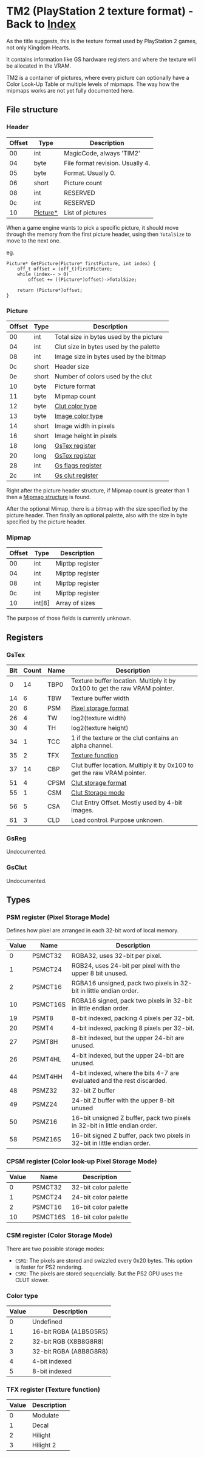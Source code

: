 # TM2 (PlayStation 2 texture format) - Back to [Index](../index.md)

As the title suggests, this is the texture format used by PlayStation 2 games, not only Kingdom Hearts.

It contains information like GS hardware registers and where the texture will be allocated in the VRAM.

TM2 is a container of pictures, where every picture can optionally have a Color Look-Up Table or multiple levels of mipmaps. The way how the mipmaps works are not yet fully documented here.

## File structure

### Header

| Offset | Type  | Description
|--------|-------|------------
| 00     | int   | MagicCode, always 'TIM2'
| 04     | byte  | File format revision. Usually 4.
| 05     | byte  | Format. Usually 0.
| 06     | short | Picture count
| 08     | int   | RESERVED
| 0c     | int   | RESERVED
| 10     | [Picture*](#picture) | List of pictures

When a game engine wants to pick a specific picture, it should move through the memory from the first picture header, using then `TotalSize` to move to the next one.

eg.
```
Picture* GetPicture(Picture* firstPicture, int index) {
    off_t offset = (off_t)firstPicture;
    while (index-- > 0)
        offset += ((Picture*)offset)->TotalSize;

    return (Picture*)offset;
}
```

### Picture

| Offset | Type  | Description
|--------|-------|------------
| 00     | int   | Total size in bytes used by the picture
| 04     | int   | Clut size in bytes used by the palette
| 08     | int   | Image size in bytes used by the bitmap
| 0c     | short | Header size
| 0e     | short | Number of colors used by the clut
| 10     | byte  | Picture format
| 11     | byte  | Mipmap count
| 12     | byte  | [Clut color type](#color-type)
| 13     | byte  | [Image color type](#color-type)
| 14     | short | Image width in pixels
| 16     | short | Image height in pixels
| 18     | long  | [GsTex register](#gstex)
| 20     | long  | [GsTex register](#gstex)
| 28     | int   | [Gs flags register](#gsreg)
| 2c     | int   | [Gs clut register](#gsclut)

Right after the picture header structure, if Mipmap count is greater than 1 then a [Mipmap structure](#mipmap) is found.

After the optional Mimap, there is a bitmap with the size specified by the picture header. Then finally an optional palette, also with the size in byte specified by the picture header.

### Mipmap

| Offset | Type  | Description
|--------|-------|------------
| 00     | int   | Miptbp register
| 04     | int   | Miptbp register
| 08     | int   | Miptbp register
| 0c     | int   | Miptbp register
| 10     | int[8] | Array of sizes

The purpose of those fields is currently unknown.

## Registers

### GsTex

| Bit | Count | Name | Description
|-----|-------|------|------------
| 0   | 14    | TBP0 | Texture buffer location. Multiply it by 0x100 to get the raw VRAM pointer.
| 14  | 6     | TBW  | Texture buffer width
| 20  | 6     | PSM  | [Pixel storage format](#psm-register-pixel-storage-mode)
| 26  | 4     | TW   | log2(texture width)
| 30  | 4     | TH   | log2(texture height)
| 34  | 1     | TCC  | 1 if the texture or the clut contains an alpha channel.
| 35  | 2     | TFX  | [Texture function](#tfx-register-texture-function)
| 37  | 14    | CBP  | Clut buffer location. Multiply it by 0x100 to get the raw VRAM pointer.
| 51  | 4     | CPSM | [Clut storage format](#cpsm-register-color-look-up-pixel-storage-mode)
| 55  | 1     | CSM  | [Clut Storage mode](#csm-register-color-storage-mode)
| 56  | 5     | CSA  | Clut Entry Offset. Mostly used by 4-bit images.
| 61  | 3     | CLD  | Load control. Purpose unknown.

### GsReg

Undocumented.

### GsClut

Undocumented.

## Types

### PSM register (Pixel Storage Mode)

Defines how pixel are arranged in each 32-bit word of local memory.

| Value | Name     | Description
|-------|----------|-------------
| 0     | PSMCT32  | RGBA32, uses 32-bit per pixel.
| 1     | PSMCT24  | RGB24, uses 24-bit per pixel with the upper 8 bit unused.
| 2     | PSMCT16  | RGBA16 unsigned, pack two pixels in 32-bit in little endian order.
| 10    | PSMCT16S | RGBA16 signed, pack two pixels in 32-bit in little endian order.
| 19    | PSMT8    | 8-bit indexed, packing 4 pixels per 32-bit.
| 20    | PSMT4    | 4-bit indexed, packing 8 pixels per 32-bit.
| 27    | PSMT8H   | 8-bit indexed, but the upper 24-bit are unused.
| 26    | PSMT4HL  | 4-bit indexed, but the upper 24-bit are unused.
| 44    | PSMT4HH  | 4-bit indexed, where the bits 4-7 are evaluated and the rest discarded.
| 48    | PSMZ32   | 32-bit Z buffer
| 49    | PSMZ24   | 24-bit Z buffer with the upper 8-bit unused
| 50    | PSMZ16   | 16-bit unsigned Z buffer, pack two pixels in 32-bit in little endian order.
| 58    | PSMZ16S  | 16-bit signed Z buffer, pack two pixels in 32-bit in little endian order.

### CPSM register (Color look-up Pixel Storage Mode)

| Value | Name     | Description
|-------|----------|-------------
| 0     | PSMCT32  | 32-bit color palette
| 1     | PSMCT24  | 24-bit color palette
| 2     | PSMCT16  | 16-bit color palette
| 10    | PSMCT16S | 16-bit color palette

### CSM register (Color Storage Mode)

There are two possible storage modes:

* `CSM1`: The pixels are stored and swizzled every 0x20 bytes. This option is faster for PS2 rendering.
* `CSM2`: The pixels are stored sequencially. But the PS2 GPU uses the CLUT slower.

### Color type

| Value | Description
|-------|------------
| 0     | Undefined
| 1     | 16-bit RGBA (A1B5G5R5)
| 2     | 32-bit RGB (X8B8G8R8)
| 3     | 32-bit RGBA (A8B8G8R8)
| 4     | 4-bit indexed
| 5     | 8-bit indexed

### TFX register (Texture function)

| Value | Description
|-------|------------
| 0     | Modulate
| 1     | Decal
| 2     | Hilight
| 3     | Hilight 2
